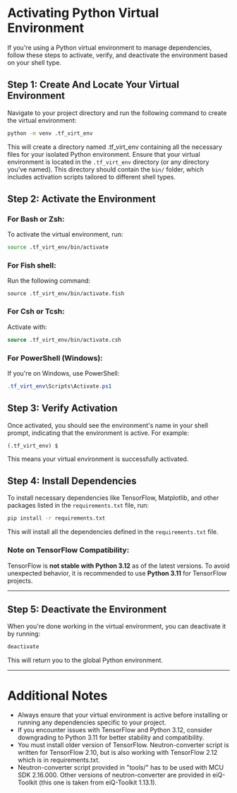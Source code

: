 # **Activating Python Virtual Environment**

If you're using a Python virtual environment to manage dependencies, follow these steps to activate, verify, and deactivate the environment based on your shell type.

## **Step 1: Create And Locate Your Virtual Environment**
Navigate to your project directory and run the following command to create the virtual environment:

```bash
python -m venv .tf_virt_env
```

This will create a directory named .tf_virt_env containing all the necessary files for your isolated Python environment.
Ensure that your virtual environment is located in the `.tf_virt_env` directory (or any directory you’ve named). This directory should contain the `bin/` folder, which includes activation scripts tailored to different shell types.

## **Step 2: Activate the Environment**

### For **Bash** or **Zsh**:
To activate the virtual environment, run:
```bash
source .tf_virt_env/bin/activate
```

### For **Fish** shell:
Run the following command:
```fish
source .tf_virt_env/bin/activate.fish
```

### For **Csh** or **Tcsh**:
Activate with:
```csh
source .tf_virt_env/bin/activate.csh
```

### For **PowerShell** (Windows):
If you're on Windows, use PowerShell:
```powershell
.tf_virt_env\Scripts\Activate.ps1
```

## **Step 3: Verify Activation**
Once activated, you should see the environment's name in your shell prompt, indicating that the environment is active. For example:
```
(.tf_virt_env) $
```
This means your virtual environment is successfully activated.

## **Step 4: Install Dependencies**
To install necessary dependencies like TensorFlow, Matplotlib, and other packages listed in the `requirements.txt` file, run:
```bash
pip install -r requirements.txt
```
This will install all the dependencies defined in the `requirements.txt` file.

### **Note on TensorFlow Compatibility**:
TensorFlow is **not stable with Python 3.12** as of the latest versions. To avoid unexpected behavior, it is recommended to use **Python 3.11** for TensorFlow projects.

---

## **Step 5: Deactivate the Environment**
When you're done working in the virtual environment, you can deactivate it by running:
```bash
deactivate
```
This will return you to the global Python environment.

---

# **Additional Notes**
- Always ensure that your virtual environment is active before installing or running any dependencies specific to your project.
- If you encounter issues with TensorFlow and Python 3.12, consider downgrading to Python 3.11 for better stability and compatibility.
- You must install older version of TensorFlow. Neutron-converter script is written for TensorFlow 2.10, but is also working with TensorFlow 2.12 which is in requirements.txt.
- Neutron-converter script provided in "tools/" has to be used with MCU SDK 2.16.000. Other versions of neutron-converter are provided in eiQ-Toolkit (this one is taken from eiQ-Toolkit 1.13.1).
